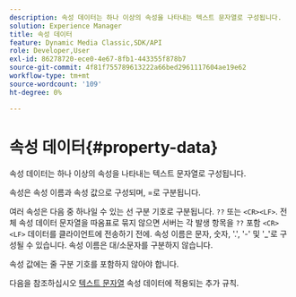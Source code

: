 ```yaml
---
description: 속성 데이터는 하나 이상의 속성을 나타내는 텍스트 문자열로 구성됩니다.
solution: Experience Manager
title: 속성 데이터
feature: Dynamic Media Classic,SDK/API
role: Developer,User
exl-id: 86278720-ece0-4e67-8fb1-443355f878b7
source-git-commit: 4f81f755789613222a66bed2961117604ae19e62
workflow-type: tm+mt
source-wordcount: '109'
ht-degree: 0%

---
```


# 속성 데이터{#property-data}

속성 데이터는 하나 이상의 속성을 나타내는 텍스트 문자열로 구성됩니다.

속성은 속성 이름과 속성 값으로 구성되며, =로 구분됩니다.

여러 속성은 다음 중 하나일 수 있는 선 구분 기호로 구분됩니다. `??` 또는 `<CR><LF>`. 전체 속성 데이터 문자열을 따옴표로 묶지 않으면 서버는 각 발생 항목을 `??` 포함 `<CR><LF>` 데이터를 클라이언트에 전송하기 전에. 속성 이름은 문자, 숫자, &#39;.&#39;, &#39;-&#39; 및 &#39;_&#39;로 구성될 수 있습니다. 속성 이름은 대/소문자를 구분하지 않습니다.

속성 값에는 줄 구분 기호를 포함하지 않아야 합니다.

다음을 참조하십시오 [텍스트 문자열](../../../../../../is-api/image-catalog/image-serving-api-ref/c-image-catalog-reference/c-overview/c-common-data-types/r-text-string.md#reference-ae0a9e181b0e40c6bcdb43af7f481d63) 속성 데이터에 적용되는 추가 규칙.

